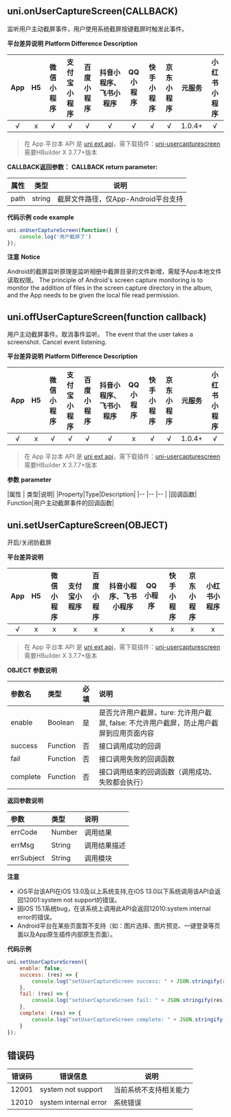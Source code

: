 ## uni.onUserCaptureScreen(CALLBACK)

监听用户主动截屏事件，用户使用系统截屏按键截屏时触发此事件。

**平台差异说明**
**Platform Difference Description**

|App|H5|微信小程序|支付宝小程序|百度小程序|抖音小程序、飞书小程序|QQ小程序|快手小程序|京东小程序|元服务|小红书小程序|
|:-:|:-:|:-:|:-:|:-:|:-:|:-:|:-:|:-:|:-:|:-:|
|√|x|√|√|√|√|√|√|√|1.0.4+|√|

<!-- UNIAPPAPIJSON.onUserCaptureScreen.compatibility -->

> 在 App 平台本 API 是 [uni ext api](https://uniapp.dcloud.net.cn/api/extapi.html)，需下载插件：[uni-usercapturescreen](https://ext.dcloud.net.cn/plugin?name=uni-usercapturescreen)
> 需要HBuilder X 3.7.7+版本

**CALLBACK返回参数：**
**CALLBACK return parameter:**

| 属性	|	类型		| 说明								|
| --	| --		| --								|
| path	| string	| 截屏文件路径，仅App-Android平台支持	|



**代码示例**
**code example**

```javascript
uni.onUserCaptureScreen(function() {
    console.log('用户截屏了')
});
```

**注意**
**Notice**

Android的截屏监听原理是监听相册中截屏目录的文件新增，需赋予App本地文件读取权限。
The principle of Android's screen capture monitoring is to monitor the addition of files in the screen capture directory in the album, and the App needs to be given the local file read permission.

<!-- UNIAPPAPIJSON.onUserCaptureScreen.tutorial -->

## uni.offUserCaptureScreen(function callback)

用户主动截屏事件。取消事件监听。
The event that the user takes a screenshot. Cancel event listening.


**平台差异说明**
**Platform Difference Description**

|App|H5|微信小程序|支付宝小程序|百度小程序|抖音小程序、飞书小程序|QQ小程序|快手小程序|京东小程序|元服务|小红书小程序|
|:-:|:-:|:-:|:-:|:-:|:-:|:-:|:-:|:-:|:-:|:-:|
|√|x|√|√|√|√|x|√|√|1.0.4+|√|

<!-- UNIAPPAPIJSON.offUserCaptureScreen.compatibility -->

> 在 App 平台本 API 是 [uni ext api](https://uniapp.dcloud.net.cn/api/extapi.html)，需下载插件：[uni-usercapturescreen](https://ext.dcloud.net.cn/plugin?name=uni-usercapturescreen)
> 需要HBuilder X 3.7.7+版本

**参数**
**parameter**

|属性	|	类型|说明|
|Property|Type|Description|
|--	|--	|--	|
|回调函数|	Function|用户主动截屏事件的回调函数|



<!-- UNIAPPAPIJSON.offUserCaptureScreen.tutorial -->

## uni.setUserCaptureScreen(OBJECT)

开启/关闭防截屏


**平台差异说明**

|App|H5|微信小程序|支付宝小程序|百度小程序|抖音小程序、飞书小程序|QQ小程序|快手小程序|京东小程序|小红书小程序|
|:-:|:-:|:-:|:-:|:-:|:-:|:-:|:-:|:-:|:-:|
|√|x|x|x|x|x|x|x|x|x|

<!-- UNIAPPAPIJSON.setUserCaptureScreen.compatibility -->

> 在 App 平台本 API 是 [uni ext api](https://uniapp.dcloud.net.cn/api/extapi.html)，需下载插件：[uni-usercapturescreen](https://ext.dcloud.net.cn/plugin?name=uni-usercapturescreen)
> 需要HBuilder X 3.7.7+版本

**OBJECT 参数说明**

|参数名|类型|必填|说明|
|:-|:-|:-|:-|
|enable|Boolean|是|是否允许用户截屏，ture: 允许用户截屏, false: 不允许用户截屏，防止用户截屏到应用页面内容|
|success|Function|否|接口调用成功的回调|
|fail|Function|否|接口调用失败的回调函数|
|complete|Function|否|接口调用结束的回调函数（调用成功、失败都会执行）|

**返回参数说明**

|参数|类型|说明|
|:-|:-|:-|
|errCode|Number|调用结果|
|errMsg|String|调用结果描述|
|errSubject|String|调用模块|

**注意**

+ iOS平台该API在iOS 13.0及以上系统支持,在iOS 13.0以下系统调用该API会返回12001:system not support的错误。
+ 因iOS 15.1系统bug，在该系统上调用此API会返回12010:system internal error的错误。
+ Android平台在某些页面暂不支持（如：图片选择、图片预览、一键登录等页面以及App原生插件内部原生页面）。


**代码示例**

```javascript
uni.setUserCaptureScreen({
    enable: false,
    success: (res) => {
        console.log("setUserCaptureScreen success: " + JSON.stringify(res));
    },
    fail: (res) => {
        console.log("setUserCaptureScreen fail: " + JSON.stringify(res));
    },
    complete: (res) => {
        console.log("setUserCaptureScreen complete: " + JSON.stringify(res));
    }
});
```

## 错误码

|错误码	|错误信息					|说明																|
|---	|----						|------															|
|12001	|system not support			|当前系统不支持相关能力												|
|12010	|system internal error		|系统错误 														|
